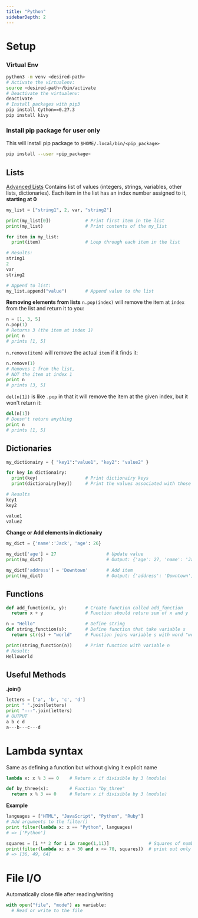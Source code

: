 ```yaml
---
title: "Python"
sidebarDepth: 2
---
```


# Setup

### Virtual Env
```bash
python3 -m venv <desired-path>
# Activate the virtualenv:
source <desired-path>/bin/activate
# Deactivate the virtualenv:
deactivate
# Install packages with pip3
pip install Cython==0.27.3
pip install kivy
```
### Install pip package for user only
This will install pip package to ``$HOME/.local/bin/<pip_package>``
```Bash
pip install --user <pip_package>
```
## Lists
[Advanced Lists](python/list.html)
Contains list of values (integers, strings, variables, other lists, dictionaries). Each item in the list has an index number assigned to it, **starting at 0**
```python
my_list = ["string1", 2, var, "string2"]

print(my_list[0])             # Print first item in the list
print(my_list)                # Print contents of the my_list

for item in my_list:
  print(item)                 # Loop through each item in the list

# Results:
string1
2
var
string2

# Append to list:
my_list.append("value")       # Append value to the list

```
**Removing elements from lists**
``n.pop(index)`` will remove the item at ``index`` from the list and return it to you:
```python
n = [1, 3, 5]
n.pop(1)
# Returns 3 (the item at index 1)
print n
# prints [1, 5]
```
``n.remove(item)`` will remove the actual ``item`` if it finds it:
```python
n.remove(1)
# Removes 1 from the list,
# NOT the item at index 1
print n
# prints [3, 5]
```
``del(n[1])`` is like ``.pop`` in that it will remove the item at the given index, but it won't return it:
```python
del(n[1])
# Doesn't return anything
print n
# prints [1, 5]
```
## Dictionaries

```python
my_dictionairy = { "key1":"value1", "key2": "value2" }

for key in dictionairy:
  print(key)                  # Print dictionairy keys
  print(dictionairy[key])     # Print the values associated with those keys

# Results  
key1
key2

value1
value2  

```

**Change or Add elements in dictionairy**

```python
my_dict = {'name':'Jack', 'age': 26}

my_dict['age'] = 27                   # Update value
print(my_dict)                        # Output: {'age': 27, 'name': 'Jack'}

my_dict['address'] = 'Downtown'       # Add item
print(my_dict)                        # Output: {'address': 'Downtown', 'age': 27, 'name': 'Jack'}
```

## Functions

```python
def add_function(x, y):       # Create function called add_function
  return x + y                # Function should return sum of x and y

n = "Hello"                   # Define string
def string_function(s):       # Define function that take variable s
  return str(s) + "world"     # Function joins variable s with word "world"

print(string_function(n))     # Print function with variable n
# Result:
Helloworld  
```

## Useful Methods

**.join()**
```python
letters = ['a', 'b', 'c', 'd']
print " ".join(letters)
print "---".join(letters)
# OUTPUT
a b c d
a---b---c---d
```

# Lambda syntax
Same as defining a function but without giving it explicit name

```python
lambda x: x % 3 == 0    # Return x if divisible by 3 (modulo)

def by_three(x):        # Function "by_three"
  return x % 3 == 0     # Return x if divisible by 3 (modulo)
```
**Example**
```python
languages = ["HTML", "JavaScript", "Python", "Ruby"]
# Add arguments to the filter()
print filter(lambda x: x == "Python", languages)
# => ['Python']

squares = [i ** 2 for i in range(1,11)]               # Squares of numbers 1 to 10
print(filter(lambda x: x > 30 and x <= 70, squares))  # print out only the squares that are between 30 and 70 (inclusive)
# => [36, 49, 64]
```

# File I/O
Automatically close file after reading/writing
```python
with open("file", "mode") as variable:
  # Read or write to the file
```

